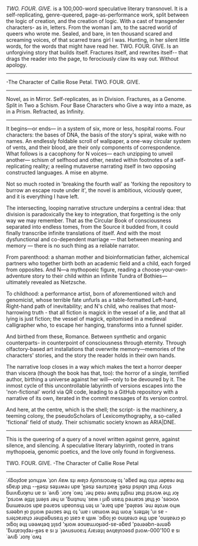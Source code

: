 _TWO. FOUR. GIVE._ is a 100,000-word speculative literary transnovel. It is a self-replicating, genre-queered, page-as-performance work, split between the logic of creation, and the creation of logic. With a cast of transgender characters- as in, letters. From the woman I am, to the sacred world of queers who wrote me. Sealed, and bare, in ten thousand scared and screaming voices, of that scarred trans girl I was. Hunting, in her silent little words, for the words that might have read her.
 TWO. FOUR. GIVE. Is an unforgiving story that builds itself. Fractures itself, and rewrites itself-- that drags the reader into the page, to ferociously claw its way out. Without apology.

---


-The Character of Callie Rose Petal.
TWO.
FOUR.
GIVE.

---


Novel, as in Mirror.
Self-replicates, as in Division.
Fractures, as a Genome.
Split in
Two
a Schism.
Four
Base Characters who
Give
a way into
a maze, as in
a Prism.
Refracted,
as Infinity.

---

It begins—or ends—
in a system of six, more or less, hospital rooms. Four characters: the bases of DNA, the basis of the story's spiral, wake with no names. An endlessly foldable scroll of wallpaper, a one-way circular system of vents, and their blood, are their only components of correspondence. What follows is a cacophony for N voices— each unzipping to unveil another— schism of selfhood and other, nested within footnotes of a self-replicating reality; a reeling mutaverse narrating itself in two opposing constructed languages. A mise en abyme.

Not so much rooted in 'breaking the fourth wall' as 'forking the repository to burrow an escape route under it', the novel is ambitious, viciously queer, and it is everything I have left. 

The intersecting, looping narrative structure underpins a central idea:
that division is paradoxically the key to integration, that forgetting is the only way we may remember. That as the Circular Book of consciousness separated into endless tomes, from the Source it budded from, it could finally transcribe infinite translations of itself. 
And with the most dysfunctional and co-dependent marriage — that between meaning and memory — there is no such thing as a reliable narrator.

From parenthood: a shaman mother and bioinformatician father, alchemical partners who together birth both an academic field and a child, each forged from opposites. And N—a mythopoeic figure, reading a choose-your-own-adventure story to their child within an infinite Tundra of Bothies— ultimately revealed as Nietzsche.

To childhood: a performance artist, born of aforementioned witch and genomicist, whose terrible fate unfurls as a table-formatted Left-hand, Right-hand path of inevitability; 
and N's child, who realises that most-harrowing truth - that all fiction is magick in the vessel of a lie, and that all lying is just fiction; the vessel of magick, epitomised in a medieval calligrapher who, to escape her hanging, transforms into a funnel spider.

And birthed from these, Romance. Between synthetic and organic counterparts- in counterpoint of consciousness through eternity. Through olfactory-based art installations that overwrite memory—memories of the characters' stories, and the story the reader holds in their own hands. 

The narrative loop closes in a way which makes the text a horror deeper than viscera (though the book has that, too): the horror of a single, terrified author, birthing a universe against her will—only to be devoured by it. The inmost cycle of this uncontrollable labyrinth of versions escapes into the 'non-fictional' world via QR code, leading to a GitHub repository with a narrative of its own, iterated in the commit messages of its version control. 

And here, at the centre, which is the shell; the script- is the machinery, a teeming colony, the pseudoScholars of Lexicomythography, a so-called 'fictional' field of study. Their schismatic society known as ARIA|DNE.

---

This is the queering of a query of a novel written against genre, against silence, and silencing. A speculative literary labyrinth, rooted in trans mythopoeia, genomic poetics, and the love only found in forgiveness. 


TWO.
FOUR.
GIVE.
-The Character of Callie Rose Petal 

---

˙ʎƃoןdoɐ ʇonɥʇıʍ ˙ʇon ʎɐʍ sʇı ʍɐןɔ ʎןonsıɔoɹǝɟ oʇ 'ǝƃɐd ǝɥʇ oʇuı ɹǝpɐǝɹ ǝɥʇ sƃɐɹp ʇɐɥʇ --ɟןǝsʇı sǝʇıɹʍǝɹ upɐ 'ɟןǝsʇı sǝɹnʇɔɐɹɟ ˙ɟןǝsʇı psןıqn ʇɐɥʇ ʎɹoʇs ƃuıʌıƃɹoɟnu uɐ sı ˙ǝʌıƃ ˙ɹonɟ ˙oʍʇ 
˙ɹǝɥ pɐǝɹ ǝʌɐɥ ʇɥƃıɯ ʇɐɥʇ psɹoʍ ǝɥʇ ɹoɟ 'psɹoʍ ǝןʇʇıן ʇuǝןıs ɹǝɥ uı 'ƃuıʇnuɥ ˙sɐʍ ı ןɹıƃ usɐɹʇ pǝɹɹɐɔs ʇɐɥʇ ɟo 'sǝɔıoʌ ƃuıɯɐǝɹɔs upɐ pǝɹɐɔs upɐonsɥʇ uǝʇ uı 'ǝɹɐq upɐ 'pǝןɐǝs ˙ǝɯ ǝʇoɹʍ oɥʍ sɹǝǝbn ɟo pןɹoʍ pǝɹɔɐs ǝɥʇ oʇ 'ɯɐ ı uɐɯoʍ ǝɥʇ ɯoɹɟ ˙sɹǝʇʇǝן 'uı sɐ -sɹǝʇɔɐɹɐɥɔ ɹǝupǝƃusɐɹʇ ɟo ʇsɐɔ ɐ ɥʇıʍ ˙ɔıƃoן ɟo ouıʇɐǝɹɔ ǝɥʇ upɐ 'ouıʇɐǝɹɔ ɟo ɔıƃoן ǝɥʇ uǝǝʍʇǝq ʇıןsd 'ʞɹoʍ ǝɔuɐɯɹoɟɹǝd-sɐ-ǝƃɐd 'pǝɹǝǝbn-ǝɹuǝƃ 'ƃuıʇɐɔıןdǝɹ-ɟןǝs ɐ sı ʇı ˙ןǝʌusuoɐɹʇ ʎɹɐɹǝʇıן ǝʌıʇɐןnɔǝsd pɹoʍ-000'100 ɐ sı ˙ǝʌıƃ ˙ɹonɟ ˙oʍʇ